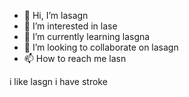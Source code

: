 - 👋 Hi, I’m lasagn
- 👀 I’m interested in lase
- 🌱 I’m currently learning lasgna
- 💞️ I’m looking to collaborate on lasagn
- 📫 How to reach me lasn

i like lasgn
i have stroke
